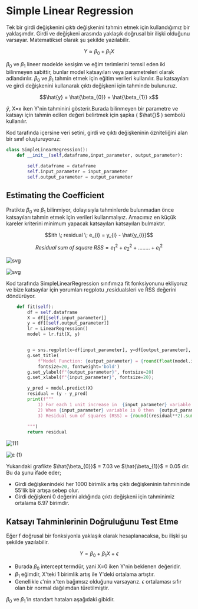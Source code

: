 # Simple Linear Regression
Tek bir girdi değişkenini çıktı değişkenini tahmin etmek için kullandığımız bir yaklaşımdır. Girdi ve değişkeni arasında yaklaşık doğrusal bir ilişki olduğunu varsayar. Matematiksel olarak şu şekilde yazılabilir.
 ```math
  Y \approx \beta_{0} + \beta_{1} X
```
$\beta_{0}$ ve $\beta_{1}$ lineer modelde kesişim ve eğim terimlerini temsil eden iki bilinmeyen sabittir, bunlar model katsayıları veya parametreleri olarak adlandırılır.
$\beta_{0}$ ve $\beta_{1}$ tahmin etmek için eğitim verileri kullanılır. Bu katsayıları ve girdi değişkenini kullanarak çıktı değişkeni için tahminde bulunuruz.
```math
\hat{y} =  \hat{\beta_{0}} + \hat{\beta_{1}} x
```
$\hat{y}$, X=x iken Y'nin tahminini gösterir.Burada bilinmeyen bir parametre ve katsayı için tahmin edilen değeri belirtmek için şapka ( $\hat{}$ ) sembolü kullanılır.

Kod tarafında içersine veri setini, girdi ve çıktı değişkeninin özniteliğini alan bir sınıf oluşturuyoruz:

```python
class SimpleLinearRegression():
    def __init__(self,dataframe,input_parameter, output_parameter):

        self.dataframe = dataframe
        self.input_parameter = input_parameter
        self.output_parameter = output_parameter
```

## Estimating the Coefficient
Pratikte $\beta_{0}$ ve $\beta_{1}$ bilinmiyor, dolayısıyla tahminlerde bulunmadan önce katsayıları tahmin etmek için verileri kullanmalıyız. Amacımız en küçük kareler kriterini minimum yapacak katsayıları katsayıları bulmaktır.

```math
ith \; residual \; e_{i} = y_{i} - \hat{y_{i}}
```

```math
Residual \; sum \; of \; square \; RSS = e_{1}^2 + e_{2}^2 + ........ + e_{i}^2
```




![svg](https://github.com/fuatsezer/Machine-Learning/assets/63423939/9f5e7663-a1ba-4642-b414-9dbe9c775c0f)

![svg](https://github.com/fuatsezer/Machine-Learning/assets/63423939/0d9a6297-708b-4976-82f8-b336e371f829)

Kod tarafında SimpleLinearRegression sınıfımıza fit fonksiyonunu ekliyoruz ve bize katsayılar için yorumları regplotu ,residualsleri ve RSS değerini döndürüyor.

```python
    def fit(self):
        df = self.dataframe
        X = df[[self.input_parameter]]
        y = df[[self.output_parameter]]
        lr = LinearRegression()
        model = lr.fit(X, y)


        g = sns.regplot(x=df[input_parameter], y=df[output_parameter], scatter_kws={'color': 'r', 's': 9})
        g.set_title(
            f"Model Function: {output_parameter} = {round(float(model.intercept_[0]), 2)}+ {round(float(model.coef_[0]), 2)}*{input_parameter}",
            fontsize=20, fontweight='bold')
        g.set_ylabel(f"{output_parameter}", fontsize=20)
        g.set_xlabel(f"{input_parameter}", fontsize=20);

        y_pred = model.predict(X)
        residual = (y - y_pred)
        print(f"""
            1) For each 1 unit increase in  {input_parameter} variable there will be an average increase in {output_parameter} variable is {round(float(model.coef_[0]), 2)} units.
            2) When {input_parameter} variable is 0 then  {output_parameter} variable will on average is {round(float(model.intercept_[0]), 2)} units.
            3) Residual sum of squares (RSS) = {round((residual**2).sum()[0],2)}
        
        """)
        return residual
```
![111](https://github.com/fuatsezer/Machine-Learning/assets/63423939/fc90a848-efac-4a5b-8eba-4e6eb1521794)


![ε (1)](https://github.com/fuatsezer/Machine-Learning/assets/63423939/68005f31-46a2-4502-84ca-a40f08d74628)


Yukarıdaki grafikte $\hat{\beta_{0}}$ = 7.03 ve $\hat{\beta_{1}}$ = 0.05 dir. Bu da şunu ifade eder;
* Girdi değişkenindeki her 1000 birimlik artış çıktı değişkeninin tahmininde 55'lik bir artışa sebep olur.
* Girdi değişkeni 0 değerini aldığında çıktı değişkeni için tahminimiz ortalama 6.97 birimdir.



## Katsayı Tahminlerinin Doğruluğunu Test Etme

Eğer f doğrusal bir fonksiyonla yaklaşık olarak hesaplanacaksa, bu ilişki şu şekilde yazılabilir.
 ```math
  Y = \beta_{0} + \beta_{1} X + \epsilon
```
* Burada $\beta_{0}$ intercept termdür, yani X=0 iken Y'nin beklenen değeridir.
* $\beta_{1}$ eğimdir, X'teki 1 birimlik artış ile Y'deki ortalama artıştır.
* Genellikle $\epsilon$'nin x'ten bağımsız olduğunu varsayarız. $\epsilon$ ortalaması sıfır olan bir normal dağılımdan türetilmiştir.

$\beta_{0}$ ve $\beta_{1}$'in standart hataları aşağıdaki gibidir.







